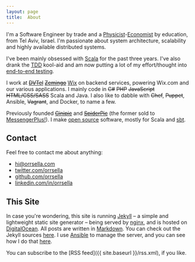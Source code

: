 ```yaml
---
layout: page
title:  About
---
```


I'm a Software Engineer by trade and a [Physicist](http://physics.tau.ac.il/)-[Economist](http://econ.tau.ac.il/) by education, from Tel Aviv, Israel. I'm passionate about system architecture, scalability and highly available distributed systems.

I've been mainly obsessed with [Scala](http://scala-lang.org) for the past three years. I've also drank the [TDD](http://www.growing-object-oriented-software.com/) kool-aid and am now putting a lot of my effort/thought into [end-to-end testing](/2014/09/24/true-end-to-end-testing-in-scala-scalapeno-2014-talk/).

I work at <del>[DVTel](http://www.dvtel.com)</del>  <del>[Zemingo](http://zemingo.com)</del>  [Wix](http://wix.com) on backend services, powering Wix.com and our various applications. I mainly code in <del>C#</del> <del>PHP</del> <del>JavaScript</del> <del>HTML/CSS/SASS</del> Scala and Java. I also like to dabble with <del>Chef</del>, <del>Puppet</del>, Ansible, <del>Vagrant</del>, and Docker, to name a few.

Previously founded <del>[Ginipic](http://ginipic.com)</del> and <del>[SpiderPic](http://spiderpic.com)</del> (the former sold to [MessengerPlus!](http://www.msgplus.net/)). I make [open source](https://github.com/orrsella) software, mostly for Scala and [sbt](http://scala-sbt.org).

## Contact

Feel free to contact me about anything:

* [hi@orrsella.com](mailto:hi@orrsella.com)
* [twitter.com/orrsella](https://twitter.com/orrsella)
* [github.com/orrsella](https://github.com/orrsella)
* [linkedin.com/in/orrsella](https://linkedin.com/in/orrsella)

## This Site

In case you're wondering, this site is running [Jekyll](http://jekyllrb.com/) – a simple and lightweight static site generator – being served by [nginx](http://nginx.org/), and is hosted on [DigitalOcean](https://www.digitalocean.com/?refcode=4221a39d182a). All posts are written in [Markdown](http://daringfireball.net/projects/markdown/). You can check out the Jekyll sources [here](https://github.com/orrsella/orrsella.com). I use [Ansible](http://www.ansible.com) to manage the server, and you can see how I do that [here](https://github.com/orrsella/mah-server).

You can subscribe to the [RSS feed]({{ site.baseurl }}/rss.xml), if you like.
